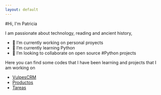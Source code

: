 ```yaml
---
layout: default
---
```


#Hi, I'm Patricia

I am passionate about technology, reading and ancient history,

- 🔭 I’m currently working on personal proyects
- 🌱 I’m currently learning Python
- 👯 I’m looking to collaborate on open source #Python projects


Here you can find some codes that I have been learning and projects that I am working on

- [VulpesCRM][VulpesCRM]
- [Productos][productos]
- [Tareas][tareas]

[tareas]: (./tareas)
[productos]:   (./productos)
[VulpesCRM]: (./VulpesCRM)